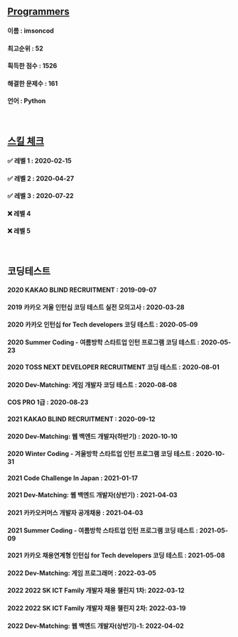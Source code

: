 ## [Programmers](https://programmers.co.kr/learn/challenges)
#### 이름 : imsoncod
#### 최고순위 : 52
#### 흭득한 점수 : 1526
#### 해결한 문제수 : 161
#### 언어 : Python

<br>

## [스킬 체크](https://programmers.co.kr/skill_checks)
#### ✅ 레벨 1 : 2020-02-15
#### ✅ 레벨 2 : 2020-04-27
#### ✅ 레벨 3 : 2020-07-22
#### ❌ 레벨 4
#### ❌ 레벨 5

<br>

## 코딩테스트
#### 2020 KAKAO BLIND RECRUITMENT : 2019-09-07
#### 2019 카카오 겨울 인턴십 코딩 테스트 실전 모의고사 : 2020-03-28 
#### 2020 카카오 인턴십 for Tech developers 코딩 테스트 : 2020-05-09
#### 2020 Summer Coding - 여름방학 스타트업 인턴 프로그램 코딩 테스트 : 2020-05-23
#### 2020 TOSS NEXT DEVELOPER RECRUITMENT 코딩 테스트 : 2020-08-01
#### 2020 Dev-Matching: 게임 개발자 코딩 테스트 : 2020-08-08
#### COS PRO 1급 : 2020-08-23
#### 2021 KAKAO BLIND RECRUITMENT : 2020-09-12
#### 2020 Dev-Matching: 웹 백엔드 개발자(하반기) : 2020-10-10
#### 2020 Winter Coding - 겨울방학 스타트업 인턴 프로그램 코딩 테스트 : 2020-10-31
#### 2021 Code Challenge In Japan : 2021-01-17
#### 2021 Dev-Matching: 웹 백엔드 개발자(상반기) : 2021-04-03
#### 2021 카카오커머스 개발자 공개채용 : 2021-04-03
#### 2021 Summer Coding - 여름방학 스타트업 인턴 프로그램 코딩 테스트 : 2021-05-09
#### 2021 카카오 채용연계형 인턴십 for Tech developers 코딩 테스트 : 2021-05-08
#### 2022 Dev-Matching: 게임 프로그래머 : 2022-03-05
#### 2022 2022 SK ICT Family 개발자 채용 챌린지 1차: 2022-03-12
#### 2022 2022 SK ICT Family 개발자 채용 챌린지 2차: 2022-03-19
#### 2022 Dev-Matching: 웹 백엔드 개발자(상반기)-1: 2022-04-02
